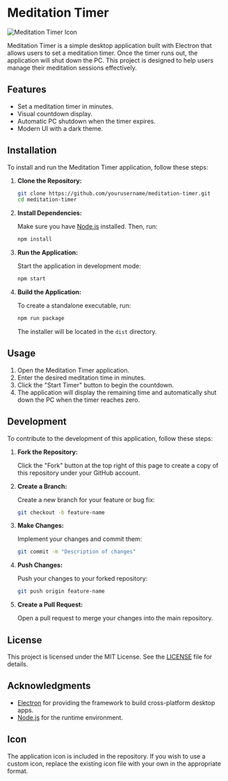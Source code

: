 
# Meditation Timer

![Meditation Timer Icon]([timer.ico])

Meditation Timer is a simple desktop application built with Electron that allows users to set a meditation timer. Once the timer runs out, the application will shut down the PC. This project is designed to help users manage their meditation sessions effectively.

## Features

- Set a meditation timer in minutes.
- Visual countdown display.
- Automatic PC shutdown when the timer expires.
- Modern UI with a dark theme.

## Installation

To install and run the Meditation Timer application, follow these steps:

1. **Clone the Repository:**

   ```bash
   git clone https://github.com/yourusername/meditation-timer.git
   cd meditation-timer
   ```

2. **Install Dependencies:**

   Make sure you have [Node.js](https://nodejs.org/) installed. Then, run:

   ```bash
   npm install
   ```

3. **Run the Application:**

   Start the application in development mode:

   ```bash
   npm start
   ```

4. **Build the Application:**

   To create a standalone executable, run:

   ```bash
   npm run package
   ```

   The installer will be located in the `dist` directory.

## Usage

1. Open the Meditation Timer application.
2. Enter the desired meditation time in minutes.
3. Click the "Start Timer" button to begin the countdown.
4. The application will display the remaining time and automatically shut down the PC when the timer reaches zero.

## Development

To contribute to the development of this application, follow these steps:

1. **Fork the Repository:**

   Click the "Fork" button at the top right of this page to create a copy of this repository under your GitHub account.

2. **Create a Branch:**

   Create a new branch for your feature or bug fix:

   ```bash
   git checkout -b feature-name
   ```

3. **Make Changes:**

   Implement your changes and commit them:

   ```bash
   git commit -m "Description of changes"
   ```

4. **Push Changes:**

   Push your changes to your forked repository:

   ```bash
   git push origin feature-name
   ```

5. **Create a Pull Request:**

   Open a pull request to merge your changes into the main repository.

## License

This project is licensed under the MIT License. See the [LICENSE](LICENSE) file for details.

## Acknowledgments

- [Electron](https://www.electronjs.org/) for providing the framework to build cross-platform desktop apps.
- [Node.js](https://nodejs.org/) for the runtime environment.

## Icon

The application icon is included in the repository. If you wish to use a custom icon, replace the existing icon file with your own in the appropriate format.
